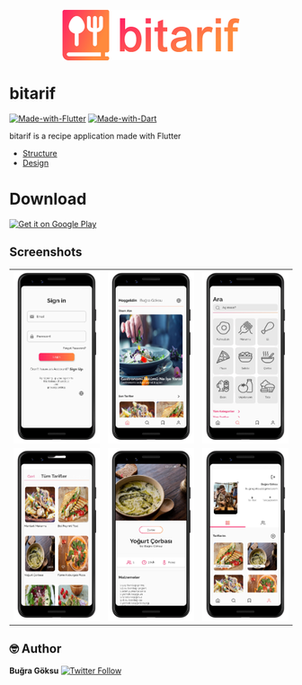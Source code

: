 <p align="center"><img src="asset/img/logo_yazi.png" alt="bitarif"/></p>


# bitarif
[![Made-with-Flutter](https://img.shields.io/badge/Made%20with-Flutter-5fc9f8.svg)](https://flutter.dev/)
[![Made-with-Dart](https://img.shields.io/badge/Made%20with-Dart-13589c.svg)](https://dart.dev/)

bitarif is a recipe application made with Flutter
* <a href="https://github.com/VB10/flutter-architecture-template">Structure</a>
* <a href="https://www.behance.net/gallery/74143841/Recipe-App-IOS">Design</a>
# Download 

<a href="https://play.google.com/store/apps/details?id=com.bugragoksu.bitarif" target="_blank" ><img alt='Get it on Google Play' width="300" src='https://play.google.com/intl/en_us/badges/static/images/badges/en_badge_web_generic.png'/></a>


## Screenshots
<table>
    <tr>
        <td><img src="screenshot/0.png" width="300"></td>
        <td><img src="screenshot/1.png" width="300"></td>
        <td><img src="screenshot/2.png" width="300"></td>
    </tr>
      <tr>
        <td><img src="screenshot/3.png" width="300"></td>
        <td><img src="screenshot/4.png" width="300"></td>
        <td><img src="screenshot/5.png" width="300"></td>
    </tr>
</table>

## 🤓 Author
**Buğra Göksu** [![Twitter Follow](https://img.shields.io/twitter/follow/bugragoksu.svg?style=social)](https://twitter.com/bugragoksu)